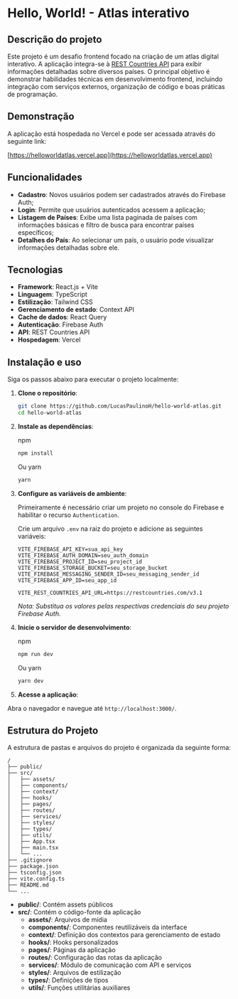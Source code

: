 # Hello, World! - Atlas interativo

## Descrição do projeto

Este projeto é um desafio frontend focado na criação de um atlas digital interativo. A aplicação integra-se à [REST Countries API](https://restcountries.com/) para exibir informações detalhadas sobre diversos países. O principal objetivo é demonstrar habilidades técnicas em desenvolvimento frontend, incluindo integração com serviços externos, organização de código e boas práticas de programação.

## Demonstração

A aplicação está hospedada no Vercel e pode ser acessada através do seguinte link:

[https://helloworldatlas.vercel.app](https://helloworldatlas.vercel.app)

## Funcionalidades

- **Cadastro**: Novos usuários podem ser cadastrados através do Firebase Auth;
- **Login**: Permite que usuários autenticados acessem a aplicação;
- **Listagem de Países**: Exibe uma lista paginada de países com informações básicas e filtro de busca para encontrar países específicos;
- **Detalhes do País**: Ao selecionar um país, o usuário pode visualizar informações detalhadas sobre ele.

## Tecnologias

- **Framework**: React.js + Vite
- **Linguagem**: TypeScript
- **Estilização**: Tailwind CSS
- **Gerenciamento de estado**: Context API
- **Cache de dados**: React Query
- **Autenticação**: Firebase Auth
- **API**: REST Countries API
- **Hospedagem**: Vercel

## Instalação e uso

Siga os passos abaixo para executar o projeto localmente:

1. **Clone o repositório**:

   ```bash
   git clone https://github.com/LucasPaulinoH/hello-world-atlas.git
   cd hello-world-atlas
   ```

2. **Instale as dependências**:

    npm

    ```bash
    npm install
    ```

    Ou yarn

    ```bash
    yarn
    ```

1. **Configure as variáveis de ambiente**:

    Primeiramente é necessário criar um projeto no console do Firebase e habilitar o recurso `Authentication`.

   Crie um arquivo `.env` na raiz do projeto e adicione as seguintes variáveis:

    ```env
    VITE_FIREBASE_API_KEY=sua_api_key
    VITE_FIREBASE_AUTH_DOMAIN=seu_auth_domain
    VITE_FIREBASE_PROJECT_ID=seu_project_id
    VITE_FIREBASE_STORAGE_BUCKET=seu_storage_bucket
    VITE_FIREBASE_MESSAGING_SENDER_ID=seu_messaging_sender_id
    VITE_FIREBASE_APP_ID=seu_app_id

    VITE_REST_COUNTRIES_API_URL=https://restcountries.com/v3.1
    ```

    _Nota: Substitua os valores pelas respectivas credenciais do seu projeto Firebase Auth._

2. **Inicie o servidor de desenvolvimento**:

    npm

    ```bash
    npm run dev
    ```

    Ou yarn

    ```bash
    yarn dev
    ```

3. **Acesse a aplicação**:

Abra o navegador e navegue até `http://localhost:3000/`.

## Estrutura do Projeto

A estrutura de pastas e arquivos do projeto é organizada da seguinte forma:

```
/
├── public/
├── src/
│   ├── assets/
│   ├── components/
│   ├── context/
│   ├── hooks/
│   ├── pages/
│   ├── routes/
│   ├── services/
│   ├── styles/
│   ├── types/
│   ├── utils/
│   ├── App.tsx
│   ├── main.tsx
│   └── ...
├── .gitignore
├── package.json
├── tsconfig.json
├── vite.config.ts
├── README.md
└── ...
```

- **public/**: Contém assets públicos
- **src/**: Contém o código-fonte da aplicação
  - **assets/**: Arquivos de mídia
  - **components/**: Componentes reutilizáveis da interface
  - **context/**: Definição dos contextos para gerenciamento de estado
  - **hooks/**: Hooks personalizados
  - **pages/**: Páginas da aplicação
  - **routes/**: Configuração das rotas da aplicação
  - **services/**: Módulo de comunicação com API e serviços
  - **styles/**: Arquivos de estilização
  - **types/**: Definições de tipos
  - **utils/**: Funções utilitárias auxiliares

